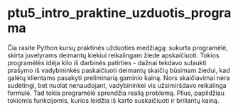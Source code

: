 # ptu5_intro_praktine_uzduotis_programa

Čia rasite Python kursų praktinės užduoties medžiagą: sukurta programėlė, skirta juvelyrams deimantų kiekiui reikalingam žiede apskaičiuoti.
Tokios programėlės idėja kilo iš darbinės patirties - dažnai tekdavo sulaukti prašymo iš vadybininkės paskaičiuoti deimantų skaičių būsimam žiedui, kad galėtų klientams pasakyti preliminarią gaminio kainą. Nors skaičiavimai nėra sudėtingi, bet nuolat nenaudojant, vadybininkei vis užsimiršdavo reikalinga formulė. Tad tokia programėlė sprendžia realią problemą. Plius, papildžiau tokiomis funkcijomis, kurios leidžia iš karto suskaičiuoti ir briliantų kainą.
